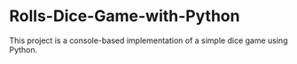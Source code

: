 # Rolls-Dice-Game-with-Python
This project is a console-based implementation of a simple dice game using Python.

